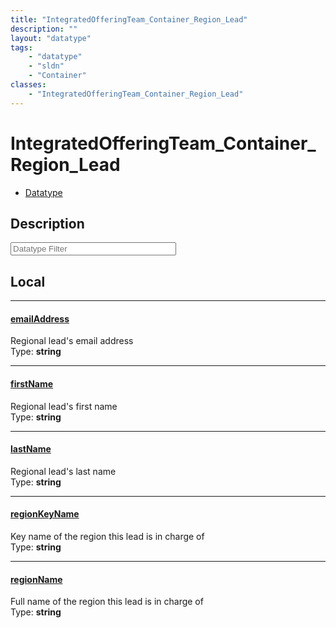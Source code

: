 ```yaml
---
title: "IntegratedOfferingTeam_Container_Region_Lead"
description: ""
layout: "datatype"
tags:
    - "datatype"
    - "sldn"
    - "Container"
classes:
    - "IntegratedOfferingTeam_Container_Region_Lead"
---
```


# IntegratedOfferingTeam_Container_Region_Lead
<div id='service-datatype'>
    <ul id='sldn-reference-tabs'>
        <li id='datatype'> <a href='/reference/datatypes/IntegratedOfferingTeam_Container_Region_Lead' >Datatype</a></li>
    </ul>
</div>

## Description 








<!-- Filer BEGIN -->
<div class="view-filters">
        <div class="clearfix">
            <div class="search-input-box">
                <input placeholder="Datatype Filter" onkeyup="titleSearch(inputId='prop-input', divId='properties', elementClass='prop-row')" 
                    type="text" id="prop-input" value="" size="30" maxlength="128" class="form-text">
            </div>
        </div>
</div>
<!-- Filer END -->

<div id="properties" class="content">
<div id="localProperties" class="prop-content" >

## Local
<div class="prop-row">

-----
[emailAddress]: #emailaddress
#### [emailAddress]
Regional lead's email address  
<span class="type-label">Type: </span>**string**  



</div>
<div class="prop-row">

-----
[firstName]: #firstname
#### [firstName]
Regional lead's first name  
<span class="type-label">Type: </span>**string**  



</div>
<div class="prop-row">

-----
[lastName]: #lastname
#### [lastName]
Regional lead's last name  
<span class="type-label">Type: </span>**string**  



</div>
<div class="prop-row">

-----
[regionKeyName]: #regionkeyname
#### [regionKeyName]
Key name of the region this lead is in charge of  
<span class="type-label">Type: </span>**string**  



</div>
<div class="prop-row">

-----
[regionName]: #regionname
#### [regionName]
Full name of the region this lead is in charge of  
<span class="type-label">Type: </span>**string**  



</div>
</div>
<!-- LOCAL PROPERTY END -->

</div>


